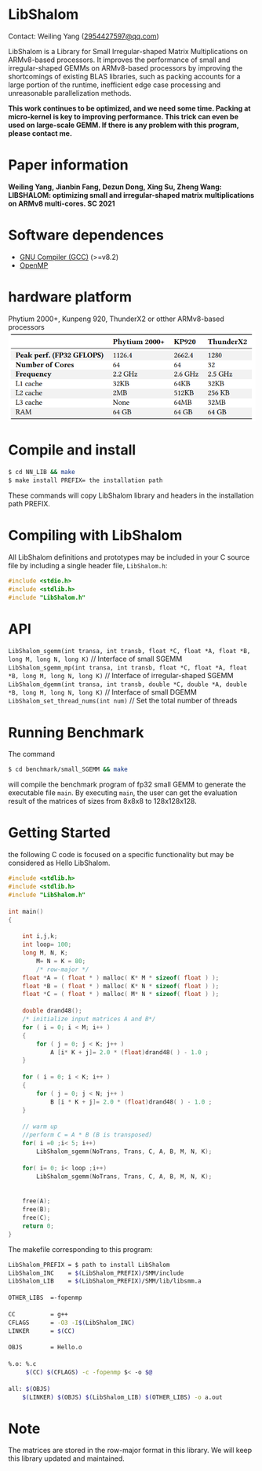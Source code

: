 # LibShalom
Contact: Weiling Yang (2954427597@qq.com)

LibShalom is a Library for Small Irregular-shaped Matrix Multiplications on ARMv8-based processors. It improves the performance of small and irregular-shaped GEMMs on ARMv8-based
processors by improving the shortcomings of existing BLAS libraries, such as packing accounts for a large portion of the runtime, inefficient edge case processing and unreasonable parallelization methods.


__This work continues to be optimized, and we need some time. Packing at micro-kernel is key to improving performance. This trick can even be used on large-scale GEMM. If there is any problem with this program, please contact me.__


# Paper information
__Weiling Yang, Jianbin Fang, Dezun Dong, Xing Su, Zheng Wang: LIBSHALOM: optimizing small and irregular-shaped matrix multiplications on ARMv8 multi-cores. SC 2021__

# Software dependences
- [GNU Compiler (GCC)](https://gcc.gnu.org/) (>=v8.2)
- [OpenMP](https://www.openmp.org/)

# hardware platform
Phytium 2000+, Kunpeng 920, ThunderX2 or otther ARMv8-based processors
![image](https://github.com/AnonymousYWL/MYLIB/blob/main/platforms.png)

# Compile and install
```bash
$ cd NN_LIB && make  
$ make install PREFIX= the installation path
```
These commands will copy LibShalom library and headers in the installation path PREFIX.

# Compiling with LibShalom
All LibShalom definitions and prototypes may be included in your C source file by including a single header file, ```LibShalom.h```:
```C
#include <stdio.h>
#include <stdlib.h>
#include "LibShalom.h"
```

# API
```LibShalom_sgemm(int transa, int transb, float *C, float *A, float *B, long M, long N, long K)```   // Interface of small SGEMM  
```LibShalom_sgemm_mp(int transa, int transb, float *C, float *A, float *B, long M, long N, long K)```   // Interface of irregular-shaped SGEMM  
```LibShalom_dgemm(int transa, int transb, double *C, double *A, double *B, long M, long N, long K)```   // Interface of small DGEMM  
```LibShalom_set_thread_nums(int num)```                  // Set the total number of threads

# Running Benchmark
The command
```bash
$ cd benchmark/small_SGEMM && make  
```
will compile the benchmark program of fp32 small GEMM to generate the executable file ```main```. By executing ```main```, the user can get the evaluation result of the matrices of sizes from 8x8x8 to 128x128x128.

# Getting Started
the following C code is focused on a specific functionality but may be considered as Hello LibShalom.
```C
#include <stdlib.h>
#include <stdlib.h>
#include "LibShalom.h"

int main()
{

	int i,j,k;
	int loop= 100;
	long M, N, K;
        M= N = K = 80;
        /* row-major */   	
	float *A = ( float * ) malloc( K* M * sizeof( float ) );
	float *B = ( float * ) malloc( K* N * sizeof( float ) );
	float *C = ( float * ) malloc( M* N * sizeof( float ) );

	double drand48();
	/* initialize input matrices A and B*/
	for ( i = 0; i < M; i++ )
	{
		for ( j = 0; j < K; j++ )
			A [i* K + j]= 2.0 * (float)drand48( ) - 1.0 ;
	}

	for ( i = 0; i < K; i++ )
	{
		for ( j = 0; j < N; j++ )
			B [i * K + j]= 2.0 * (float)drand48( ) - 1.0 ;
	}

	// warm up
	//perform C = A * B (B is transposed)
	for( i =0 ;i< 5; i++)
		LibShalom_sgemm(NoTrans, Trans, C, A, B, M, N, K);

	for( i= 0; i< loop ;i++)
		LibShalom_sgemm(NoTrans, Trans, C, A, B, M, N, K);


	free(A);
	free(B);
	free(C);
	return 0;
}
```
The makefile corresponding to this program:
```bash
LibShalom_PREFIX = $ path to install LibShalom 
LibShalom_INC    = $(LibShalom_PREFIX)/SMM/include
LibShalom_LIB    = $(LibShalom_PREFIX)/SMM/lib/libsmm.a 

OTHER_LIBS  =-fopenmp

CC          = g++
CFLAGS      = -O3 -I$(LibShalom_INC)
LINKER      = $(CC)

OBJS        = Hello.o

%.o: %.c
	 $(CC) $(CFLAGS) -c -fopenmp $< -o $@

all: $(OBJS)
	$(LINKER) $(OBJS) $(LibShalom_LIB) $(OTHER_LIBS) -o a.out
```
# Note
The matrices are stored in the row-major format in this library.
We will keep this library updated and maintained.
```

